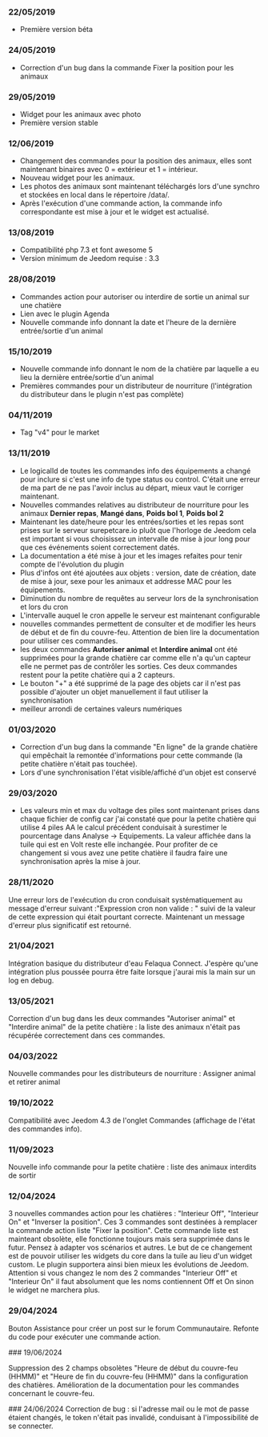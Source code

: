 ### 22/05/2019
 
-   Première version  béta
 
### 24/05/2019

-   Correction d'un bug dans la commande Fixer la position pour les animaux

### 29/05/2019

-   Widget pour les animaux avec photo
-   Première version stable

### 12/06/2019

-   Changement des commandes pour la position des animaux, elles sont maintenant binaires
avec 0 = extérieur et 1 = intérieur.
-   Nouveau widget pour les animaux.
-   Les photos des animaux sont maintenant téléchargés lors d'une synchro et stockées en local
dans le répertoire /data/.
-   Après l'exécution d'une commande action, la commande info correspondante est mise à jour et le
widget est actualisé.

### 13/08/2019

- Compatibilité php 7.3 et font awesome 5
- Version minimum de Jeedom requise : 3.3

### 28/08/2019

- Commandes action pour autoriser ou interdire de sortie un animal sur une chatière
- Lien avec le plugin Agenda
- Nouvelle commande info donnant la date et l'heure de la dernière entrée/sortie d'un animal

### 15/10/2019

- Nouvelle commande info donnant le nom de la chatière par laquelle a eu lieu la dernière entrée/sortie d'un animal
- Premières commandes pour un distributeur de nourriture (l'intégration du distributeur dans le plugin n'est pas complète)

### 04/11/2019

- Tag "v4" pour le market

### 13/11/2019

- Le logicalId de toutes les commandes info des équipements a changé pour inclure si c'est une info de type status ou control. 
C'était une erreur de ma part de ne pas l'avoir inclus au départ, mieux vaut le corriger maintenant.
- Nouvelles commandes relatives au distributeur de nourriture pour les animaux **Dernier repas**, **Mangé dans**, **Poids bol 1**,
**Poids bol 2**
- Maintenant les date/heure pour les entrées/sorties et les repas sont prises sur le serveur surepetcare.io pluôt que l'horloge de Jeedom
cela est important si vous choisissez un intervalle de mise à jour long pour que ces événements soient correctement datés.
- La documentation a été mise à jour et les images refaites pour tenir compte de l'évolution du plugin
- Plus d'infos ont été ajoutées aux objets : version, date de création, date de mise à jour, sexe pour les animaux et addresse MAC pour les équipements.
- Diminution du nombre de requêtes au serveur lors de la synchronisation et lors du cron
- L'intervalle auquel le cron appelle le serveur est maintenant configurable 
- nouvelles commandes permettent de consulter et de modifier les heurs de début et de fin du couvre-feu. Attention de bien lire la documentation 
pour utiliser ces commandes.
- les deux commandes **Autoriser animal** et **Interdire animal** ont été supprimées pour la grande chatière car comme elle n'a qu'un capteur
elle ne permet pas de contrôler les sorties. Ces deux commandes restent pour la petite chatière qui a 2 capteurs.
- Le bouton "+" a été supprimé de la page des objets car il n'est pas possible d'ajouter un objet manuellement il faut utiliser la synchronisation
- meilleur arrondi de certaines valeurs numériques

### 01/03/2020

- Correction d'un bug dans la commande "En ligne" de la grande chatière qui empêchait la remontée d'informations pour cette commande (la petite chatière n'était pas touchée).
- Lors d'une synchronisation l'état visible/affiché d'un objet est conservé

### 29/03/2020

- Les valeurs min et max du voltage des piles sont maintenant prises dans chaque fichier de config car j'ai constaté que pour la petite chatière qui utilise 4 piles AA
le calcul précédent conduisait à surestimer le pourcentage dans Analyse -> Equipements. La valeur affichée dans la tuile qui est en Volt reste elle inchangée. Pour profiter
de ce changement si vous avez une petite chatière il faudra faire une synchronisation après la mise à jour.

### 28/11/2020

Une erreur lors de l'exécution du cron conduisait systématiquement au message d'erreur suivant :"Expression cron non valide : " suivi de la valeur de cette expression qui était pourtant correcte.
Maintenant un message d'erreur plus significatif est retourné.

### 21/04/2021

Intégration basique du distributeur d'eau Felaqua Connect. J'espère qu'une intégration plus poussée pourra être faite lorsque j'aurai mis la main sur un log en debug.

### 13/05/2021

Correction d'un bug dans les deux commandes "Autoriser animal" et "Interdire animal" de la petite chatière : la liste des animaux n'était pas récupérée correctement dans ces commandes.

### 04/03/2022

Nouvelle commandes pour les distributeurs de nourriture : Assigner animal et retirer animal

### 19/10/2022

Compatibilité avec Jeedom 4.3 de l'onglet Commandes (affichage de l'état des commandes info).

### 11/09/2023

Nouvelle info commande pour la petite chatière : liste des animaux interdits de sortir

### 12/04/2024

3 nouvelles commandes action pour les chatières : "Interieur Off", "Interieur On" et "Inverser la position". Ces 3 commandes sont destinées à remplacer la commande action liste
"Fixer la position". 
Cette commande liste est mainteant obsolète, elle fonctionne toujours mais sera supprimée dans le futur. Pensez à adapter vos scénarios et autres.
Le but de ce changement est de pouvoir utiliser les widgets du core dans la tuile au lieu d'un widget custom. 
Le plugin supportera ainsi bien mieux les évolutions de Jeedom.
Attention si vous changez le nom des 2 commandes "Interieur Off" et "Interieur On" il faut absolument que les noms contiennent Off et On sinon le widget ne marchera plus.

### 29/04/2024

Bouton Assistance pour créer un post sur le forum Communautaire.
Refonte du code pour exécuter une commande action.

### 19/06/2024

Suppression des 2 champs obsolètes "Heure de début du couvre-feu (HHMM)" et "Heure de fin du couvre-feu (HHMM)" dans la configuration des chatières.
Amélioration de la documentation pour les commandes concernant le couvre-feu.

### 24/06/2024
Correction de bug : si l'adresse mail ou le mot de passe étaient changés, le token n'était pas invalidé, conduisant à l'impossibilité de se connecter.
